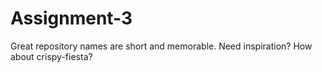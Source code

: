 # Assignment-3
Great repository names are short and memorable. Need inspiration? How about crispy-fiesta?
